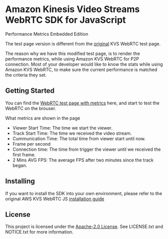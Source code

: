 # Amazon Kinesis Video Streams WebRTC SDK for JavaScript

Performance Metrics Embedded Edition

The test page version is different from the [original](https://awslabs.github.io/amazon-kinesis-video-streams-webrtc-sdk-js/examples/index.html "original") KVS WebRTC test page.

The reason why we have this modified test page, is to render the performance metrics, while using Amazon KVS WebRTC for P2P connection. Most of your developer would like to know the stats while using Amazon KVS WebRTC, to make sure the current performance is matched the criteria they set.

## Getting Started

You can find the [WebRTC test page with metrics](https://fufu976.github.io/kvs-webrtc-demo/examples/) here, and start to test the WebRTC on the brouser.

What metrics are shown in the page
- Viewer Start Time: The time we start the viewer.
- Track Start Time: The time we received the video stream.
- Cummunication Time: The total time from viewer start until now.
- Frame per second
- Connection time: The time from trigger the viewer until we received the first frame.
- 2 Mins AVG FPS: The average FPS after two minutes since the track began.

## Installing

If you want to install the SDK into your own environment, please refer to the original AWS KVS WebRTC JS [installation guide](https://github.com/awslabs/amazon-kinesis-video-streams-webrtc-sdk-js)

## License

This project is licensed under the [Apache-2.0 License](http://www.apache.org/licenses/LICENSE-2.0). See LICENSE.txt and NOTICE.txt for more information.
